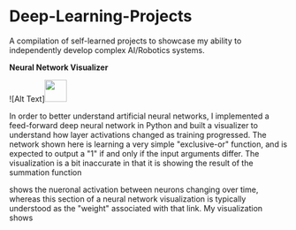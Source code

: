 # Deep-Learning-Projects
A compilation of self-learned projects to showcase my ability to independently develop complex AI/Robotics systems. 

**Neural Network Visualizer**

![Alt Text]<img src="[https://media.giphy.com/media/vFKqnCdLPNOKc/giphy.gif](https://github.com/vdesai2014/Deep-Learning-Projects/blob/main/Neural%20Network%20Visualizer/Network%20Training.gif)" width="40" height="40" />


In order to better understand artificial neural networks, I implemented a feed-forward deep neural network in Python and built a visualizer to understand how layer activations changed as training progressed. The network shown here is learning a very simple "exclusive-or" function, and is expected to output a "1" if and only if the input arguments differ. The visualization is a bit inaccurate in that it is showing the result of the summation function 


shows the nueronal activation between neurons changing over time, whereas this section of a neural network visualization is typically understood as the "weight" associated with that link. My visualization shows 
